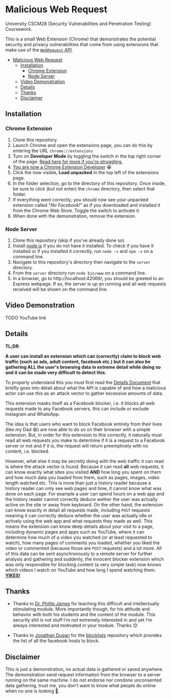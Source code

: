# Malicious Web Request

University CSCM28 (Security Vulnerabilities and Penetration Testing) Coursework.

This is a small Web Extension (Chrome) that demonstrates the potential security and privacy vulnerabilities that come from using extensions that make use of the [`WebRequest` API](https://developer.chrome.com/extensions/webRequest).

- [Malicious Web Request](#malicious-web-request)
  - [Installation](#installation)
    - [Chrome Extension](#chrome-extension)
    - [Node Server](#node-server)
  - [Video Demonstration](#video-demonstration)
  - [Details](#details)
  - [Thanks](#thanks)
  - [Disclaimer](#disclaimer)

## Installation

### Chrome Extension

1. Clone this repository.
2. Launch Chrome and open the extensions page, you can do this by entering the URL `chrome://extensions`
3. Turn on **Developer Mode** by toggling the switch in the top right corner of the page. [Read here for more if you're struggling.](https://developer.chrome.com/extensions/faq#faq-dev-01)
4. [You are now a Chrome Extension Developer](https://i.redd.it/4ifd4hw4s9701.jpg) 😁
5. Click the now visible, **Load unpacked** in the top left of the extensions page.
6. In the folder selection, go to the directory of this repository. Once inside, be sure to click (but not enter) the `chrome` directory, then select that folder.
7. If everything went correctly, you should now see your unpacked extension called "*No Facebook!*" as if you downloaded and installed it from the Chrome Web Store. Toggle the switch to activate it.
8. When done with the demonstration, remove the extension.

### Node Server

1. Clone this repository (skip if you've already done so).
2. Install [node.js](https://nodejs.org/en/) if you do not have it installed. To check if you have it installed or if you installed it correctly, run `node -v` and `npm -v` on a command line.
3. Navigate to this repository's directory then navigate to the `server` directory.
4. From the `server` directory run `node bin/www` on a command line.
5. In a browser, go to http://localhost:42069/, you should be greeted to an Express webpage. If so, the server is up an running and all web requests received will be shown on the command line.

## Video Demonstration

TODO YouTube link

## Details

**TL;DR**:

**A user can install an extension which can (correctly) claim to block web traffic (such as ads, adult content, facebook etc.) but it can also be gathering ALL the user's browsing data in extreme detail while doing so and it can be made very difficult to detect this.**

To properly understand this you must first read the [Details Document](DetailsDocument.pdf) that briefly goes into detail about what the API is capable of and how a malicious actor can use this as an attack vector to gather excessive amounts of data.

This extension masks itself as a Facebook blocker, i.e. it blocks all web requests made to any Facebook servers, this can include or exclude Instagram and WhatsApp. 

The idea is that users who want to block Facebook entirely from their lives (like my Dad 😄) are now able to do so on their browser with a simple extension. But, in order for this extension to this correctly, it naturally must read all web requests you make to determine if it is a request to a Facebook server or not and if it is, the request will return preemptively with no content, i.e. blocked. 

However, what else it may be secretly doing with the web traffic it can read is where the attack vector is found. Because it can read **all** web requests, it can know exactly what sites you visited **AND** how long you spent on them and how much data you loaded from them, such as pages, images, video length watched etc. This is more than just a history reader because a history reader can only see web pages and time, it cannot know what was done on each page. For example a user can spend hours on a web app and the history reader cannot correctly deduce wether the user was actually active on the site or away from keyboard. On the other hand, the extension can know exactly in detail all requests made, including `POST` requests meaning it can correctly deduce whether the user was actually idle or actively using the web app and what requests they made as well. This means the extension can know deep details about your visit to a page, including dynamic pages and apps such as YouTube, where it can determine how much of a video you watched (or at least requested to watch), how many pages of comments you loaded, whether you liked the video or commented (because those are `POST` requests) and a lot more. All of this data can be sent asynchronously to a remote server for further analysis and gathering and suddenly, the innocent blocker extension which was only responsible for blocking content (a very simple task) now knows which videos I watch on YouTube and how long I spend watching them. [**YIKES!**](https://www.youtube.com/watch?v=80S4SK90LUA)

## Thanks

* Thanks to [Dr. Phillip James](https://www.swansea.ac.uk/staff/science/computer-science/p.d.james/) for teaching this difficult and intellectually stimulating module. More importantly though, for his attitude and behavior with both his students and the content of the module. This security shit is not stuff I'm not extremely interested in and yet I'm always interested and motivated in your module. Thanks 😊

* Thanks to [Jonathan Dugan](https://github.com/jmdugan) for the [blocklists](https://github.com/jmdugan/blocklists) repository which provides the list of all the facebook hosts to block.

## Disclaimer

This is just a demonstration, no actual data is gathered or saved anywhere. The demonstration send request information from the browser to a server running on the same machine. I do not endorse nor condone unconsented data gathering, trust me, you don't want to know what people do online when no one is looking 🤨.